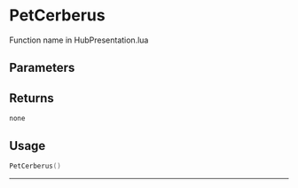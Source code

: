 # PetCerberus

Function name in HubPresentation.lua

## Parameters

## Returns

`none`

## Usage

```lua
PetCerberus()
```

---
